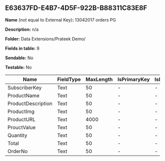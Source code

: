## E63637FD-E4B7-4D5F-922B-B88311C83E8F

**Name** (not equal to External Key)**:** 13042017 orders PG

**Description:** n/a

**Folder:** Data Extensions/Prateek Demo/

**Fields in table:** 9

**Sendable:** No

**Testable:** No

| Name | FieldType | MaxLength | IsPrimaryKey | IsNullable | DefaultValue |
| --- | --- | --- | --- | --- | --- |
| SubscriberKey | Text | 50 | - | - |  |
| ProductName | Text | 50 | - | - |  |
| ProductDescription | Text | 50 | - | - |  |
| ProductImg | Text | 50 | - | - |  |
| ProductURL | Text | 4000 | - | - |  |
| ProuctValue | Text | 50 | - | - |  |
| Quantity | Text | 50 | - | - |  |
| Total | Text | 50 | - | - |  |
| OrderNo | Text | 50 | - | - |  |
